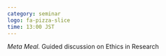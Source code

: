 ```yaml
---
category: seminar
logo: fa-pizza-slice
time: 13:00 JST
---
```


*Meta Meal.* Guided discussion on Ethics in Research


